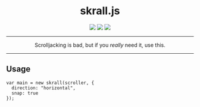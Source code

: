 <h1 align="center">skrall.js</h1>
<p align="center">
  <img src="https://img.shields.io/github/size/KyzaGitHub/skrall.js/skrall.js?label=Full%20Size&style=flat-square">
  <img src="https://img.shields.io/github/size/KyzaGitHub/skrall.js/skrall.min.js?label=Minified&style=flat-square">
  <img src="https://img.shields.io/static/v1?label=GZipped&message=~0.70kB&color=007ec6&style=flat-square">
</p>
<hr>
<p align="center">
  Scrolljacking is bad, but if you <i>really</i> need it, use this.
</p>
<hr>

## Usage

```
var main = new skrall(scroller, {
  direction: "horizontal",
  snap: true
});
```
